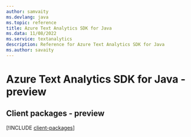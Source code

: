 ```yaml
---
author: samvaity
ms.devlang: java
ms.topic: reference
title: Azure Text Analytics SDK for Java
ms.data: 11/08/2022
ms.service: textanalytics
description: Reference for Azure Text Analytics SDK for Java
ms.author: savaity
---
```

# Azure Text Analytics SDK for Java - preview

## Client packages - preview
[!INCLUDE [client-packages](text-analytics-client-index.md)]